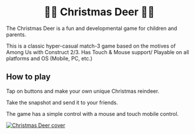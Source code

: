 <h1 align="center"> 🎄🦌 Christmas Deer 🦌🎄</h1>
The Christmas Deer is a fun and developmental game for children and parents.

This is a classic hyper-casual match-3 game based on the motives of Among Us with Construct 2/3. Has Touch & Mouse support/ Playable on all platforms and OS (Mobile, PC, etc.)

## How to play

Tap on buttons and make your own unique Christmas reindeer.

Take the snapshot and send it to your friends.

The game has a simple control with a mouse and touch mobile control.

<a href="https://demgam.github.io/Christmas-Deer" target="_blank">
  <img src="https://github.com/DemGam/Front-End-Portfolio/blob/main/img/works/xmas-game.png?raw=true" alt="Christmas Deer cover"/>
</a>
